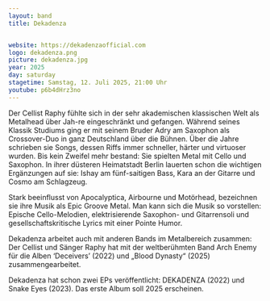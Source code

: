 ```yaml
---
layout: band
title: Dekadenza


website: https://dekadenzaofficial.com
logo: dekadenza.png
picture: dekadenza.jpg
year: 2025
day: saturday
stagetime: Samstag, 12. Juli 2025, 21:00 Uhr
youtube: p6b4dHrz3no
---
```


Der Cellist Raphy fühlte sich in der sehr akademischen klassischen Welt als
Metalhead über Jah-re eingeschränkt und gefangen. Während seines Klassik Studiums
ging er mit seinem Bruder Adry am Saxophon als Crossover-Duo in ganz Deutschland
über die Bühnen. Über die Jahre schrieben sie Songs, dessen Riffs immer schneller,
härter und virtuoser wurden. Bis kein Zweifel mehr bestand: Sie spielten Metal
mit Cello und Saxophon. In ihrer düsteren Heimatstadt Berlin lauerten schon die
wichtigen Ergänzungen auf sie: Ishay am fünf-saitigen Bass, Kara an der Gitarre
und Cosmo am Schlagzeug.

Stark beeinflusst von Apocalyptica, Airbourne und Motörhead, bezeichnen sie ihre
Musik als Epic Groove Metal. Man kann sich die Musik so vorstellen: Epische
Cello-Melodien, elektrisierende Saxophon- und Gitarrensoli und
gesellschaftskritische Lyrics mit einer Pointe Humor.

Dekadenza arbeitet auch mit anderen Bands im Metalbereich zusammen: Der Cellist
und Sänger Raphy hat mit der weltberühmten Band Arch Enemy für die Alben
‘Deceivers’ (2022) und „Blood Dynasty“ (2025) zusammengearbeitet.

Dekadenza hat schon zwei EPs veröffentlicht: DEKADENZA (2022) und Snake Eyes
(2023). Das erste Album soll 2025 erscheinen.
